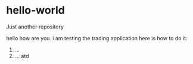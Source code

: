 # hello-world
Just another repository

hello how are you. i am testing the trading application
here is how to do it:
1. ...
2. ...
atd
